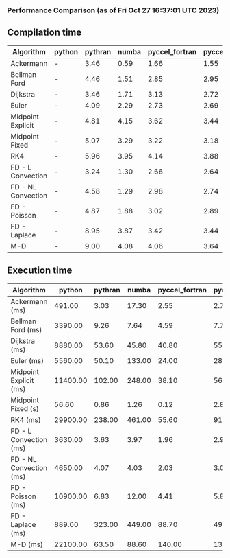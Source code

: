 ### Performance Comparison (as of Fri Oct 27 16:37:01 UTC 2023)
## Compilation time
Algorithm                 | python                    | pythran                   | numba                     | pyccel_fortran            | pyccel_c                 
------------------------- | ------------------------- | ------------------------- | ------------------------- | ------------------------- | -------------------------
Ackermann                 | -                         | 3.46                      | 0.59                      | 1.66                      | 1.55                     
Bellman Ford              | -                         | 4.46                      | 1.51                      | 2.85                      | 2.95                     
Dijkstra                  | -                         | 3.46                      | 1.71                      | 3.13                      | 2.72                     
Euler                     | -                         | 4.09                      | 2.29                      | 2.73                      | 2.69                     
Midpoint Explicit         | -                         | 4.81                      | 4.15                      | 3.62                      | 3.44                     
Midpoint Fixed            | -                         | 5.07                      | 3.29                      | 3.22                      | 3.18                     
RK4                       | -                         | 5.96                      | 3.95                      | 4.14                      | 3.88                     
FD - L Convection         | -                         | 3.24                      | 1.30                      | 2.66                      | 2.64                     
FD - NL Convection        | -                         | 4.58                      | 1.29                      | 2.98                      | 2.74                     
FD - Poisson              | -                         | 4.87                      | 1.88                      | 3.02                      | 2.89                     
FD - Laplace              | -                         | 8.95                      | 3.87                      | 3.42                      | 3.44                     
M-D                       | -                         | 9.00                      | 4.08                      | 4.06                      | 3.64                     

## Execution time
Algorithm                 | python                    | pythran                   | numba                     | pyccel_fortran            | pyccel_c                 
------------------------- | ------------------------- | ------------------------- | ------------------------- | ------------------------- | -------------------------
Ackermann (ms)            | 491.00                    | 3.03                      | 17.30                     | 2.55                      | 2.78                     
Bellman Ford (ms)         | 3390.00                   | 9.26                      | 7.64                      | 4.59                      | 7.73                     
Dijkstra (ms)             | 8880.00                   | 53.60                     | 45.80                     | 40.80                     | 55.30                    
Euler (ms)                | 5560.00                   | 50.10                     | 133.00                    | 24.00                     | 285.00                   
Midpoint Explicit (ms)    | 11400.00                  | 102.00                    | 248.00                    | 38.10                     | 567.00                   
Midpoint Fixed (s)        | 56.60                     | 0.86                      | 1.26                      | 0.12                      | 2.80                     
RK4 (ms)                  | 29900.00                  | 238.00                    | 461.00                    | 55.60                     | 916.00                   
FD - L Convection (ms)    | 3630.00                   | 3.63                      | 3.97                      | 1.96                      | 2.99                     
FD - NL Convection (ms)   | 4650.00                   | 4.07                      | 4.03                      | 2.03                      | 3.09                     
FD - Poisson (ms)         | 10900.00                  | 6.83                      | 12.00                     | 4.41                      | 5.86                     
FD - Laplace (ms)         | 889.00                    | 323.00                    | 449.00                    | 88.70                     | 496.00                   
M-D (ms)                  | 22100.00                  | 63.50                     | 88.60                     | 140.00                    | 132.00                   
